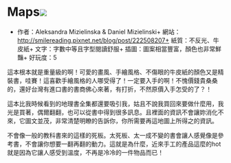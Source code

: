 # Maps![](https://images-na.ssl-images-amazon.com/images/I/61R8qAXeCAL._SX365_BO1,204,203,200_.jpg)

+ 作者：Aleksandra Mizielinska & Daniel Mizielinski+ 網站： http://smilereading.pixnet.net/blog/post/222508207+ 紙質：不反光、牛皮紙+ 文字：字數中等且字型閱讀舒服+ 插圖：圖案相當豐富，顏色也非常鮮豔+ 好玩度：5

這本根本就是重量級的啊！可愛的畫風、手繪風格、不傷眼的牛皮紙的顏色又是精裝書，哇賽！這喜歡手繪風格的人哪受得了！一定要入手的啊！不愧價錢貴桑桑的，還好台灣有進口書的書商佛心來著，有打折，不然原價入手怎受的了？！

這本比我時候看到的地理書全集都還要吸引我，姑且不說我買回來要做什麼用，我光是買著，偶爾翻翻，也可以從書中得到很多訊息。且裡面的資訊不會讓妳消化不來，它圖文並茂，非常清楚明瞭的告訴你，你所需要再這地圖上所得之的資訊。

不會像一般的教科書來的這樣的死板。太死板、太一成不變的書會讓人感覺像是參考書，不會讓你想要一翻再翻的動力。這就是為什麼，近來手工的產品這麼的hot就是因為它讓人感受到溫度，不再是冷冷的一件物品而已！
